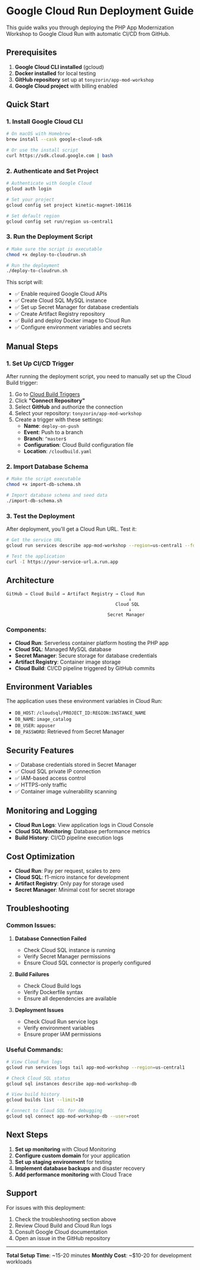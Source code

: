 # Google Cloud Run Deployment Guide

This guide walks you through deploying the PHP App Modernization Workshop to Google Cloud Run with automatic CI/CD from GitHub.

## Prerequisites

1. **Google Cloud CLI installed** (gcloud)
2. **Docker installed** for local testing
3. **GitHub repository** set up at `tonyzorin/app-mod-workshop`
4. **Google Cloud project** with billing enabled

## Quick Start

### 1. Install Google Cloud CLI

```bash
# On macOS with Homebrew
brew install --cask google-cloud-sdk

# Or use the install script
curl https://sdk.cloud.google.com | bash
```

### 2. Authenticate and Set Project

```bash
# Authenticate with Google Cloud
gcloud auth login

# Set your project
gcloud config set project kinetic-magnet-106116

# Set default region
gcloud config set run/region us-central1
```

### 3. Run the Deployment Script

```bash
# Make sure the script is executable
chmod +x deploy-to-cloudrun.sh

# Run the deployment
./deploy-to-cloudrun.sh
```

This script will:
- ✅ Enable required Google Cloud APIs
- ✅ Create Cloud SQL MySQL instance
- ✅ Set up Secret Manager for database credentials
- ✅ Create Artifact Registry repository
- ✅ Build and deploy Docker image to Cloud Run
- ✅ Configure environment variables and secrets

## Manual Steps

### 1. Set Up CI/CD Trigger

After running the deployment script, you need to manually set up the Cloud Build trigger:

1. Go to [Cloud Build Triggers](https://console.cloud.google.com/cloud-build/triggers)
2. Click **"Connect Repository"**
3. Select **GitHub** and authorize the connection
4. Select your repository: `tonyzorin/app-mod-workshop`
5. Create a trigger with these settings:
   - **Name**: `deploy-on-push`
   - **Event**: Push to a branch
   - **Branch**: `^master$`
   - **Configuration**: Cloud Build configuration file
   - **Location**: `/cloudbuild.yaml`

### 2. Import Database Schema

```bash
# Make the script executable
chmod +x import-db-schema.sh

# Import database schema and seed data
./import-db-schema.sh
```

### 3. Test the Deployment

After deployment, you'll get a Cloud Run URL. Test it:

```bash
# Get the service URL
gcloud run services describe app-mod-workshop --region=us-central1 --format="value(status.url)"

# Test the application
curl -I https://your-service-url.a.run.app
```

## Architecture

```
GitHub → Cloud Build → Artifact Registry → Cloud Run
                                              ↓
                                         Cloud SQL
                                              ↓
                                      Secret Manager
```

### Components:

- **Cloud Run**: Serverless container platform hosting the PHP app
- **Cloud SQL**: Managed MySQL database
- **Secret Manager**: Secure storage for database credentials
- **Artifact Registry**: Container image storage
- **Cloud Build**: CI/CD pipeline triggered by GitHub commits

## Environment Variables

The application uses these environment variables in Cloud Run:

- `DB_HOST`: `/cloudsql/PROJECT_ID:REGION:INSTANCE_NAME`
- `DB_NAME`: `image_catalog`
- `DB_USER`: `appuser`
- `DB_PASSWORD`: Retrieved from Secret Manager

## Security Features

- ✅ Database credentials stored in Secret Manager
- ✅ Cloud SQL private IP connection
- ✅ IAM-based access control
- ✅ HTTPS-only traffic
- ✅ Container image vulnerability scanning

## Monitoring and Logging

- **Cloud Run Logs**: View application logs in Cloud Console
- **Cloud SQL Monitoring**: Database performance metrics
- **Build History**: CI/CD pipeline execution logs

## Cost Optimization

- **Cloud Run**: Pay per request, scales to zero
- **Cloud SQL**: f1-micro instance for development
- **Artifact Registry**: Only pay for storage used
- **Secret Manager**: Minimal cost for secret storage

## Troubleshooting

### Common Issues:

1. **Database Connection Failed**
   - Check Cloud SQL instance is running
   - Verify Secret Manager permissions
   - Ensure Cloud SQL connector is properly configured

2. **Build Failures**
   - Check Cloud Build logs
   - Verify Dockerfile syntax
   - Ensure all dependencies are available

3. **Deployment Issues**
   - Check Cloud Run service logs
   - Verify environment variables
   - Ensure proper IAM permissions

### Useful Commands:

```bash
# View Cloud Run logs
gcloud run services logs tail app-mod-workshop --region=us-central1

# Check Cloud SQL status
gcloud sql instances describe app-mod-workshop-db

# View build history
gcloud builds list --limit=10

# Connect to Cloud SQL for debugging
gcloud sql connect app-mod-workshop-db --user=root
```

## Next Steps

1. **Set up monitoring** with Cloud Monitoring
2. **Configure custom domain** for your application
3. **Set up staging environment** for testing
4. **Implement database backups** and disaster recovery
5. **Add performance monitoring** with Cloud Trace

## Support

For issues with this deployment:
1. Check the troubleshooting section above
2. Review Cloud Build and Cloud Run logs
3. Consult Google Cloud documentation
4. Open an issue in the GitHub repository

---

**Total Setup Time**: ~15-20 minutes
**Monthly Cost**: ~$10-20 for development workloads 